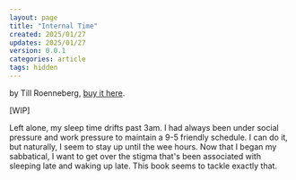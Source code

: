 ```yaml
---
layout: page
title: "Internal Time"
created: 2025/01/27
updates: 2025/01/27
version: 0.0.1
categories: article
tags: hidden
---
```


by Till Roenneberg, [buy it here](https://a.co/d/3mxyZOL).

[WIP]

Left alone, my sleep time drifts past 3am. I had always been under social pressure and work pressure to maintain a 9-5 friendly schedule. I can do it, but naturally, I seem to stay up until the wee hours. Now that I began my sabbatical, I want to get over the stigma that's been associated with sleeping late and waking up late. This book seems to tackle exactly that.
